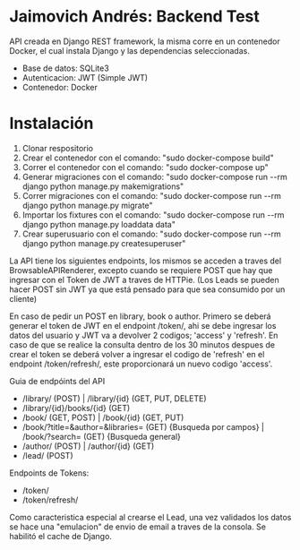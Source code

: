 # Jaimovich Andrés: Backend Test

API creada en Django REST framework, la misma corre en un contenedor Docker, el cual instala Django y las dependencias seleccionadas.

- Base de datos: SQLite3
- Autenticacion: JWT (Simple JWT)
- Contenedor: Docker

# Instalación
1. Clonar respositorio
2. Crear el contenedor con el comando: "sudo docker-compose build"
3. Correr el contenedor con el comando: "sudo docker-compose up"
4. Generar migraciones con el comando: "sudo docker-compose run --rm django python manage.py makemigrations"
5. Correr migraciones con el comando: "sudo docker-compose run --rm django python manage.py migrate"
6. Importar los fixtures con el comando: "sudo docker-compose run --rm django python manage.py loaddata data"
7. Crear superusuario con el comando: "sudo docker-compose run --rm django python manage.py createsuperuser"


La API tiene los siguientes endpoints, los mismos se acceden a traves del BrowsableAPIRenderer, excepto cuando se requiere POST que hay que ingresar con el Token de JWT a traves de HTTPie. (Los Leads se pueden hacer POST sin JWT ya que está pensado para que sea consumido por un cliente)

En caso de pedir un POST en library, book o author. Primero se deberá generar el token de JWT en el endpoint /token/, ahi se debe ingresar los datos del usuario y JWT va a devolver 2 codigos; 'access' y 'refresh'. En caso de que se realice la consulta dentro de los 30 minutos despues de crear el token se deberá volver a ingresar el codigo de 'refresh' en el endpoint /token/refresh/, este proporcionará un nuevo codigo 'access'.

Guia de endpóints del API
- /library/ (POST) | /library/{id} (GET, PUT, DELETE)
- /library/{id}/books/{id} (GET)
- /book/ (GET, POST) | /book/{id} (GET, PUT)
- /book/?title=&author=&libraries= (GET) {Busqueda por campos} | /book/?search= (GET) {Busqueda general}
- /author/ (POST) | /author/{id} (GET)
- /lead/ (POST)

Endpoints de Tokens:
- /token/
- /token/refresh/

Como caracteristica especial al crearse el Lead, una vez validados los datos se hace una "emulacion" de envio de email a traves de la consola.
Se habilitó el cache de Django.